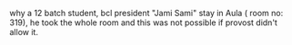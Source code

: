 why a 12 batch student, bcl president "Jami Sami" stay in Aula ( room no: 319), he took the whole room and this was not possible if provost didn't allow it.
